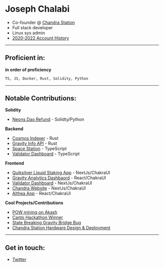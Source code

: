 # Joseph Chalabi
- Co-founder @ [Chandra Station](https://chandrastation.com)
- Full stack developer
- Linux sys admin
- [2020-2022 Account History](https://github.com/ChandraStation)
---

## Proficient in:
**in order of proficiency**
```bash
TS, JS, Docker, Rust, Solidity, Python
```
---

## Notable Contributions:
**Solidity**
* [Neons Dao Refund](https://github.com/chalabi2/neons-refund) - Solidty/Python
  
**Backend**
* [Cosmos Indexer](https://github.com/ChandraStation/cosmos-indexer) - Rust
* [Gravity Info API](https://github.com/Gravity-Bridge/gravity-info-api) - Rust
* [Space Station](https://github.com/ChandraStation/space-station) - TypeScript
* [Validator Dashboard](https://github.com/chalabi2/validator-dashboard) - TypeScript

**Frontend**
* [Quiksilver Liquid Staking App](https://github.com/quicksilver-zone/quicksilver/tree/main/web-ui) - NextJs/ChakraUI
* [Gravity Analytics Dashbaord](https://github.com/chalabi2/gravity-dashboard) - React/ChakraUI
* [Validator Dashboard](https://github.com/chalabi2/validator-dashboard) - NextJs/ChakraUI
* [Chandra Website](https://github.com/chalabi2/chandra-website) - NextJs/ChakraUI
* [Althea App](https://github.com/chalabi2/althea-app) - React/ChakraUI

**Cool Projects/Contributions** 
* [POW mining on Akash](https://github.com/chandrastation/pkt-on-akt)
* [Canto Hackathon Winner]()
* [State Breaking Gravity Bridge Bug]()
* [Chandra Station Hardware Design & Deployment]()
---
## Get in touch:
* [Twitter](https://twitter.com/chalabi_joseph)
